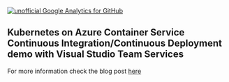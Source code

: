 [![unofficial Google Analytics for GitHub](https://gaforgithub.azurewebsites.net/api?repo=acsk8svstsdemo)](https://github.com/dgkanatsios/gaforgithub)

Kubernetes on Azure Container Service Continuous Integration/Continuous Deployment demo with Visual Studio Team Services
----------------------------------------------------------------------

For more information check the blog post [here](https://dgkanatsios.com/2017/05/29/creating-a-cicd-pipeline-on-azure-container-services-with-kubernetes-and-visual-studio-team-services/)
